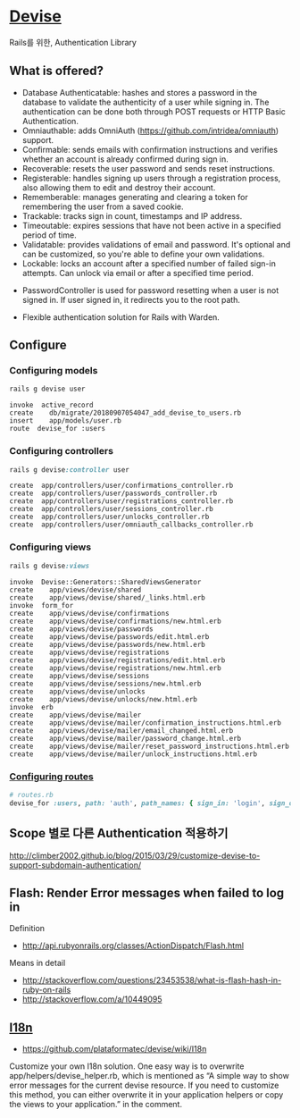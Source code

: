 # [Devise](https://github.com/plataformatec/devise)
Rails를 위한, Authentication Library

## What is offered?
* Database Authenticatable: hashes and stores a password in the database to validate the authenticity of a user while signing in. The authentication can be done both through POST requests or HTTP Basic Authentication.
* Omniauthable: adds OmniAuth (https://github.com/intridea/omniauth) support.
* Confirmable: sends emails with confirmation instructions and verifies whether an account is already confirmed during sign in.
* Recoverable: resets the user password and sends reset instructions.
* Registerable: handles signing up users through a registration process, also allowing them to edit and destroy their account.
* Rememberable: manages generating and clearing a token for remembering the user from a saved cookie.
* Trackable: tracks sign in count, timestamps and IP address.
* Timeoutable: expires sessions that have not been active in a specified period of time.
* Validatable: provides validations of email and password. It's optional and can be customized, so you're able to define your own validations.
* Lockable: locks an account after a specified number of failed sign-in attempts. Can unlock via email or after a specified time period.

- PasswordController is used for password resetting when a user is not signed in. If user signed in, it redirects you to the root path.

- Flexible authentication solution for Rails with Warden.

## Configure
### Configuring models
```ruby
rails g devise user
```

```
invoke  active_record
create    db/migrate/20180907054047_add_devise_to_users.rb
insert    app/models/user.rb
route  devise_for :users
```

### Configuring controllers
```ruby
rails g devise:controller user
```

```
create  app/controllers/user/confirmations_controller.rb
create  app/controllers/user/passwords_controller.rb
create  app/controllers/user/registrations_controller.rb
create  app/controllers/user/sessions_controller.rb
create  app/controllers/user/unlocks_controller.rb
create  app/controllers/user/omniauth_callbacks_controller.rb
```

### Configuring views
```ruby
rails g devise:views
```

```
invoke  Devise::Generators::SharedViewsGenerator
create    app/views/devise/shared
create    app/views/devise/shared/_links.html.erb
invoke  form_for
create    app/views/devise/confirmations
create    app/views/devise/confirmations/new.html.erb
create    app/views/devise/passwords
create    app/views/devise/passwords/edit.html.erb
create    app/views/devise/passwords/new.html.erb
create    app/views/devise/registrations
create    app/views/devise/registrations/edit.html.erb
create    app/views/devise/registrations/new.html.erb
create    app/views/devise/sessions
create    app/views/devise/sessions/new.html.erb
create    app/views/devise/unlocks
create    app/views/devise/unlocks/new.html.erb
invoke  erb
create    app/views/devise/mailer
create    app/views/devise/mailer/confirmation_instructions.html.erb
create    app/views/devise/mailer/email_changed.html.erb
create    app/views/devise/mailer/password_change.html.erb
create    app/views/devise/mailer/reset_password_instructions.html.erb
create    app/views/devise/mailer/unlock_instructions.html.erb

```

### [Configuring routes](https://github.com/plataformatec/devise#configuring-routes)
```ruby
# routes.rb
devise_for :users, path: 'auth', path_names: { sign_in: 'login', sign_out: 'logout', password: 'secret', confirmation: 'verification', unlock: 'unblock', registration: 'register', sign_up: 'cmon_let_me_in' }
```

## Scope 별로 다른 Authentication 적용하기
http://climber2002.github.io/blog/2015/03/29/customize-devise-to-support-subdomain-authentication/

## Flash: Render Error messages when failed to log in
Definition
- http://api.rubyonrails.org/classes/ActionDispatch/Flash.html

Means in detail
- http://stackoverflow.com/questions/23453538/what-is-flash-hash-in-ruby-on-rails
- http://stackoverflow.com/a/10449095


## [I18n](https://github.com/plataformatec/devise#i18n)
- https://github.com/plataformatec/devise/wiki/I18n

Customize your own I18n solution.
One easy way is to overwrite app/helpers/devise_helper.rb, which is mentioned as “A simple way to show error messages for the current devise resource. If you need to customize this method, you can either overwrite it in your application helpers or copy the views to your application.” in the comment.
